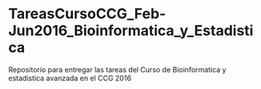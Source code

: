 
# TareasCursoCCG_Feb-Jun2016_Bioinformatica_y_Estadistica

Repositorio para entregar las tareas del Curso de Bioinformatica y estadistica avanzada en el CCG 2016

